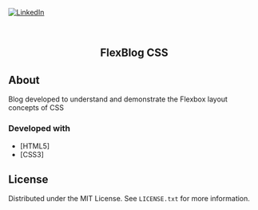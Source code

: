 [![LinkedIn][linkedin-shield]][linkedin-url]

<br />

  <h2 align="center">FlexBlog CSS</h2>

  
  
## About

Blog developed to understand and demonstrate the Flexbox layout concepts of CSS

### Developed with

* [HTML5]
* [CSS3]



<!-- LICENSE -->
## License

Distributed under the MIT License. See `LICENSE.txt` for more information.


[linkedin-shield]: https://img.shields.io/badge/-LinkedIn-black.svg?style=for-the-badge&logo=linkedin&colorB=555
[linkedin-url]: https://www.linkedin.com/in/mvnulman/
[product-screenshot]: images/screenshot.png
